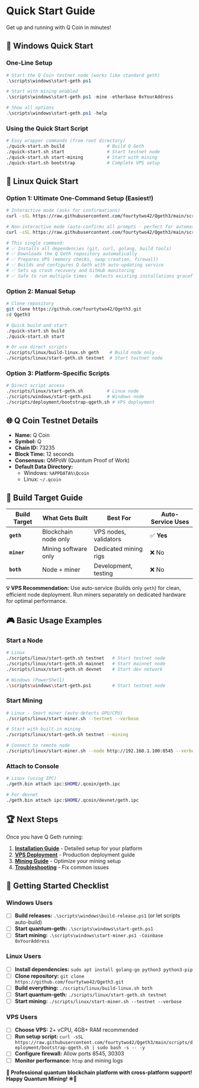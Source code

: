# Quick Start Guide

Get up and running with Q Coin in minutes!

## 🚀 Windows Quick Start

### One-Line Setup
```powershell
# Start the Q Coin testnet node (works like standard geth)
.\scripts\windows\start-geth.ps1

# Start with mining enabled
.\scripts\windows\start-geth.ps1 -mine -etherbase 0xYourAddress

# Show all options
.\scripts\windows\start-geth.ps1 -help
```

### Using the Quick Start Script
```bash
# Easy wrapper commands (from root directory)
./quick-start.sh build                # Build Q Geth
./quick-start.sh start                # Start testnet node
./quick-start.sh start-mining         # Start with mining  
./quick-start.sh bootstrap            # Complete VPS setup
```

## 🐧 Linux Quick Start

### Option 1: Ultimate One-Command Setup (Easiest!)
```bash
# Interactive mode (asks for confirmations)
curl -sSL https://raw.githubusercontent.com/fourtytwo42/Qgeth3/main/scripts/deployment/bootstrap-qgeth.sh | sudo bash

# Non-interactive mode (auto-confirms all prompts - perfect for automation)
curl -sSL https://raw.githubusercontent.com/fourtytwo42/Qgeth3/main/scripts/deployment/bootstrap-qgeth.sh | sudo bash -s -- -y

# This single command:
# ✅ Installs all dependencies (git, curl, golang, build tools)
# ✅ Downloads the Q Geth repository automatically
# ✅ Prepares VPS (memory checks, swap creation, firewall)
# ✅ Builds and configures Q Geth with auto-updating service
# ✅ Sets up crash recovery and GitHub monitoring
# ✅ Safe to run multiple times - detects existing installations gracefully
```

### Option 2: Manual Setup
```bash
# Clone repository
git clone https://github.com/fourtytwo42/Qgeth3.git
cd Qgeth3

# Quick build and start
./quick-start.sh build
./quick-start.sh start

# Or use direct scripts
./scripts/linux/build-linux.sh geth    # Build node only
./scripts/linux/start-geth.sh testnet  # Start testnet node
```

### Option 3: Platform-Specific Scripts
```bash
# Direct script access
./scripts/linux/start-geth.sh         # Linux node
./scripts/windows/start-geth.ps1      # Windows node  
./scripts/deployment/bootstrap-qgeth.sh # VPS deployment
```

## 🌐 Q Coin Testnet Details

- **Name:** Q Coin
- **Symbol:** Q  
- **Chain ID:** 73235
- **Block Time:** 12 seconds
- **Consensus:** QMPoW (Quantum Proof of Work)
- **Default Data Directory:** 
  - Windows: `%APPDATA%\Qcoin`
  - Linux: `~/.qcoin`

## 🎯 Build Target Guide

| Build Target | What Gets Built | Best For | Auto-Service Uses |
|--------------|-----------------|----------|-------------------|
| **`geth`** | Blockchain node only | VPS nodes, validators | ✅ **Yes** |
| **`miner`** | Mining software only | Dedicated mining rigs | ❌ No |
| **`both`** | Node + miner | Development, testing | ❌ No |

**💡 VPS Recommendation:** Use auto-service (builds only `geth`) for clean, efficient node deployment. Run miners separately on dedicated hardware for optimal performance.

## 🎮 Basic Usage Examples

### Start a Node
```bash
# Linux
./scripts/linux/start-geth.sh testnet   # Start testnet node
./scripts/linux/start-geth.sh mainnet   # Start mainnet node
./scripts/linux/start-geth.sh devnet    # Start dev network

# Windows (PowerShell)
.\scripts\windows\start-geth.ps1        # Start testnet node
```

### Start Mining
```bash
# Linux - Smart miner (auto-detects GPU/CPU)
./scripts/linux/start-miner.sh --testnet --verbose

# Start with built-in mining
./scripts/linux/start-geth.sh testnet --mining

# Connect to remote node
./scripts/linux/start-miner.sh --node http://192.168.1.100:8545 --verbose
```

### Attach to Console
```bash
# Linux (using IPC)
./geth.bin attach ipc:$HOME/.qcoin/geth.ipc

# For devnet
./geth.bin attach ipc:$HOME/.qcoin/devnet/geth.ipc
```

## 🏆 Next Steps

Once you have Q Geth running:

1. **[Installation Guide](installation.md)** - Detailed setup for your platform
2. **[VPS Deployment](vps-deployment.md)** - Production deployment guide
3. **[Mining Guide](mining.md)** - Optimize your mining setup
4. **[Troubleshooting](troubleshooting.md)** - Fix common issues

## 🎯 Getting Started Checklist

### Windows Users
- [ ] **Build releases:** `.\scripts\windows\build-release.ps1` (or let scripts auto-build)
- [ ] **Start quantum-geth:** `.\scripts\windows\start-geth.ps1`
- [ ] **Start mining:** `.\scripts\windows\start-miner.ps1 -Coinbase 0xYourAddress`

### Linux Users
- [ ] **Install dependencies:** `sudo apt install golang-go python3 python3-pip`
- [ ] **Clone repository:** `git clone https://github.com/fourtytwo42/Qgeth3.git`
- [ ] **Build everything:** `./scripts/linux/build-linux.sh both`
- [ ] **Start quantum-geth:** `./scripts/linux/start-geth.sh testnet`
- [ ] **Start mining:** `./scripts/linux/start-miner.sh --testnet --verbose`

### VPS Users
- [ ] **Choose VPS:** 2+ vCPU, 4GB+ RAM recommended
- [ ] **Run setup script:** `curl -sSL https://raw.githubusercontent.com/fourtytwo42/Qgeth3/main/scripts/deployment/bootstrap-qgeth.sh | sudo bash -s -- -y`
- [ ] **Configure firewall:** Allow ports 8545, 30303
- [ ] **Monitor performance:** `htop` and mining logs

**🎉 Professional quantum blockchain platform with cross-platform support!**
**Happy Quantum Mining! ⚛️💎** 
